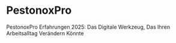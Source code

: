 # PestonoxPro
PestonoxPro Erfahrungen 2025: Das Digitale Werkzeug, Das Ihren Arbeitsalltag Verändern Könnte
